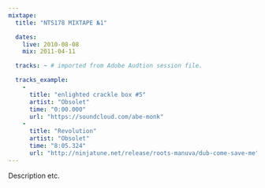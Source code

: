 ```yaml
---
mixtape:
  title: "NTS178 MIXTAPE №1"

  dates:
    live: 2010-08-08
    mix: 2011-04-11

  tracks: ~ # imported from Adobe Audtion session file.

  tracks_example:
    - 
      title: "enlighted crackle box #5"
      artist: "Obsolet"
      time: "0:00.000"
      url: "https://soundcloud.com/abe-monk"
    - 
      title: "Revolution"
      artist: "Obsolet"
      time: "8:05.324"
      url: "http://ninjatune.net/release/roots-manuva/dub-come-save-me"
---
```


Description etc.